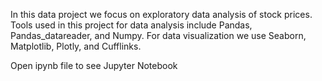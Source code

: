 In this data project we focus on exploratory data analysis of stock prices. Tools used in this project for data analysis include Pandas, Pandas_datareader, and Numpy. For data visualization we use Seaborn, Matplotlib, Plotly, and Cufflinks.

Open ipynb file to see Jupyter Notebook
